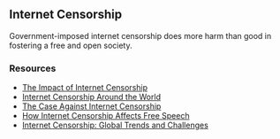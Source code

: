## Internet Censorship

Government-imposed internet censorship does more harm than good in fostering a
free and open society.

### Resources

- [The Impact of Internet Censorship](https://freedomhouse.org/issues/internet-freedom)
- [Internet Censorship Around the World](https://www.cfr.org/backgrounder/internet-censorship-around-world)
- [The Case Against Internet Censorship](https://www.eff.org/deeplinks/2018/08/case-against-internet-censorship)
- [How Internet Censorship Affects Free Speech](https://www.aclu.org/issues/free-speech/internet-speech)
- [Internet Censorship: Global Trends and Challenges](https://www.hrw.org/news/2020/12/10/internet-censorship-global-trends-and-challenges)

